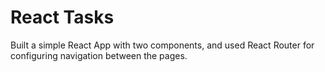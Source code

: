 
# React Tasks
Built a simple React App with two components, and used React Router for configuring navigation between the pages.